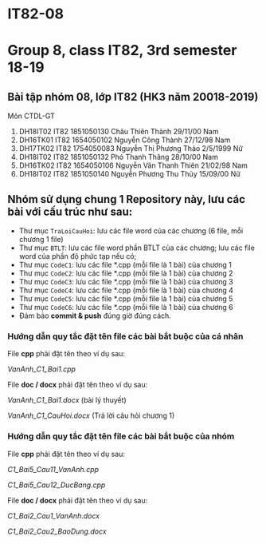 # IT82-08
Group 8, class IT82, 3rd semester 18-19
=======
## Bài tập nhóm 08, lớp IT82 (HK3 năm 20018-2019)
Môn CTDL-GT

1. DH18IT02	IT82	1851050130	Châu Thiên	Thành	29/11/00	Nam
2. DH16TK01	IT82	1654050102	Nguyễn Công	Thành	27/12/98	Nam
3. DH17TK02	IT82	1754050083	Nguyễn Thị Phương	Thảo	2/5/1999	Nữ
4. DH18IT02	IT82	1851050132	Phó Thanh	Thăng	28/10/00	Nam
5. DH16TK02	IT82	1654050106	Nguyễn Văn Thanh	Thiên	21/02/98	Nam
6. DH18IT02	IT82	1851050140	Nguyễn Phương Thu	Thủy	15/09/00	Nữ







## Nhóm sử dụng chung 1 Repository này, lưu các bài với cấu trúc như sau:

* Thư mục `TraLoiCauHoi`: lưu các file word của các chương (6 file, mỗi chương 1 file)
* Thư mục `BTLT`: lưu các file word phần BTLT của các chương; lưu các file word của phần độ phức tạp nếu có;
* Thư mục `CodeC1`: lưu các file *.cpp (mỗi file là 1 bài) của chương 1
* Thư mục `CodeC2`: lưu các file *.cpp (mỗi file là 1 bài) của chương 2
* Thư mục `CodeC3`: lưu các file *.cpp (mỗi file là 1 bài) của chương 3
* Thư mục `CodeC4`: lưu các file *.cpp (mỗi file là 1 bài) của chương 4
* Thư mục `CodeC5`: lưu các file *.cpp (mỗi file là 1 bài) của chương 5
* Thư mục `CodeC6`: lưu các file *.cpp (mỗi file là 1 bài) của chương 6
* Đảm bảo **commit & push** đúng giờ đúng cách.


### Hướng dẫn quy tắc đặt tên file các bài bắt buộc của cá nhân

File **cpp** phải đặt tên theo ví dụ sau:

_VanAnh_C1_Bai1.cpp_

File **doc / docx** phải đặt tên theo ví dụ sau:

_VanAnh_C1_Bai1.docx_ (bài lý thuyết)
  
_VanAnh_C1_CauHoi.docx_ (Trả lời câu hỏi chương 1)

### Hướng dẫn quy tắc đặt tên file các bài bắt buộc của nhóm

File **cpp** phải đặt tên theo ví dụ sau:

_C1_Bai5_Cau11_VanAnh.cpp_    

_C1_Bai5_Cau12_DucBang.cpp_

File **doc / docx** phải đặt tên theo ví dụ sau:

_C1_Bai2_Cau1_VanAnh.docx_     

_C1_Bai2_Cau2_BaoDung.docx_
